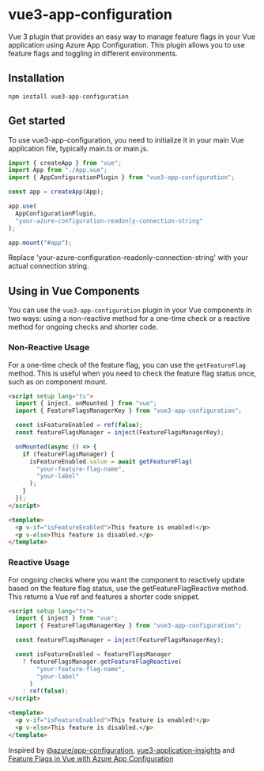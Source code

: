 # vue3-app-configuration

Vue 3 plugin that provides an easy way to manage feature flags in your Vue application using Azure App Configuration. This plugin allows you to use feature flags and toggling in different environments.

## Installation

```
npm install vue3-app-configuration
```

## Get started

To use vue3-app-configuration, you need to initialize it in your main Vue application file, typically main.ts or main.js.

```ts
import { createApp } from "vue";
import App from "./App.vue";
import { AppConfigurationPlugin } from "vue3-app-configuration";

const app = createApp(App);

app.use(
  AppConfigurationPlugin,
  "your-azure-configuration-readonly-connection-string"
);

app.mount("#app");
```

Replace 'your-azure-configuration-readonly-connection-string' with your actual connection string.

## Using in Vue Components

You can use the `vue3-app-configuration` plugin in your Vue components in two ways: using a non-reactive method for a one-time check or a reactive method for ongoing checks and shorter code.

### Non-Reactive Usage

For a one-time check of the feature flag, you can use the `getFeatureFlag` method. This is useful when you need to check the feature flag status once, such as on component mount.

```html
<script setup lang="ts">
  import { inject, onMounted } from "vue";
  import { FeatureFlagsManagerKey } from "vue3-app-configuration";

  const isFeatureEnabled = ref(false);
  const featureFlagsManager = inject(FeatureFlagsManagerKey);

  onMounted(async () => {
    if (featureFlagsManager) {
      isFeatureEnabled.value = await getFeatureFlag(
        "your-feature-flag-name",
        "your-label"
      );
    }
  });
</script>

<template>
  <p v-if="isFeatureEnabled">This feature is enabled!</p>
  <p v-else>This feature is disabled.</p>
</template>
```

### Reactive Usage

For ongoing checks where you want the component to reactively update based on the feature flag status, use the getFeatureFlagReactive method. This returns a Vue ref and features a shorter code snippet.

```html
<script setup lang="ts">
  import { inject } from "vue";
  import { FeatureFlagsManagerKey } from "vue3-app-configuration";

  const featureFlagsManager = inject(FeatureFlagsManagerKey);

  const isFeatureEnabled = featureFlagsManager
    ? featureFlagsManager.getFeatureFlagReactive(
        "your-feature-flag-name",
        "your-label"
      )
    : ref(false);
</script>

<template>
  <p v-if="isFeatureEnabled">This feature is enabled!</p>
  <p v-else>This feature is disabled.</p>
</template>
```

Inspired by
[@azure/app-configuration](https://www.npmjs.com/package/@azure/app-configuration),
[vue3-application-insights](https://www.npmjs.com/package/vue3-application-insights)
and [Feature Flags in Vue with Azure App
Configuration](https://www.tvaidyan.com/2022/07/14/feature-flags-in-vue-with-azure-app-configuration)
